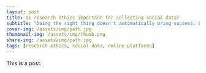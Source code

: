 ```yaml
---
layout: post
title: Is research ethics important for collecting social data?
subtitle: "Doing the right thing doesn't automatically bring success. But compromising ethics almost always leads to failure."
cover-img: /assets/img/path.jpg
thumbnail-img: /assets/img/thumb.png
share-img: /assets/img/path.jpg
tags: [research ethics, social data, online platforms]
---
```


This is a post.
